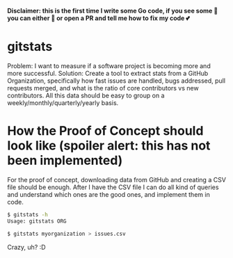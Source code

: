 **Disclaimer: this is the first time I write some Go code, if you see some :poop: you can either :see_no_evil: or open a PR and tell me how to fix my code :two_hearts:**

# gitstats
Problem: I want to measure if a software project is becoming more and more successful.
Solution: Create a tool to extract stats from a GitHub Organization, specifically how fast issues are handled, bugs addressed, pull requests merged, and what is the ratio of core contributors vs new contributors. All this data should be easy to group on a weekly/monthly/quarterly/yearly basis.

# How the Proof of Concept should look like (spoiler alert: this has not been implemented)
For the proof of concept, downloading data from GitHub and creating a CSV file should be enough. After I have the CSV file I can do all kind of queries and understand which ones are the good ones, and implement them in code.

```bash
$ gitstats -h
Usage: gitstats ORG

$ gitstats myorganization > issues.csv
```

Crazy, uh? :D
